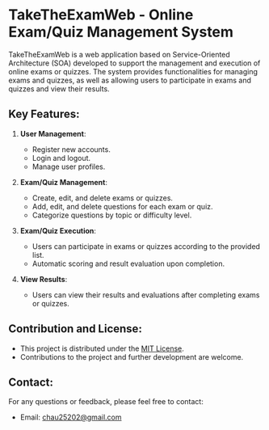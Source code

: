 # TakeTheExamWeb - Online Exam/Quiz Management System

TakeTheExamWeb is a web application based on Service-Oriented Architecture (SOA) developed to support the management and execution of online exams or quizzes. The system provides functionalities for managing exams and quizzes, as well as allowing users to participate in exams and quizzes and view their results.

## Key Features:

1. **User Management**:
   - Register new accounts.
   - Login and logout.
   - Manage user profiles.

2. **Exam/Quiz Management**:
   - Create, edit, and delete exams or quizzes.
   - Add, edit, and delete questions for each exam or quiz.
   - Categorize questions by topic or difficulty level.

3. **Exam/Quiz Execution**:
   - Users can participate in exams or quizzes according to the provided list.
   - Automatic scoring and result evaluation upon completion.

4. **View Results**:
   - Users can view their results and evaluations after completing exams or quizzes.



## Contribution and License:

- This project is distributed under the [MIT License](LICENSE).
- Contributions to the project and further development are welcome.

## Contact:

For any questions or feedback, please feel free to contact:

- Email: chau25202@gmail.com
